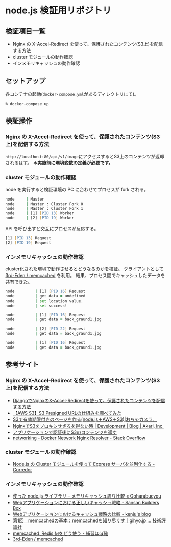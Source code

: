 # node.js 検証用リポジトリ
## 検証項目一覧
- Nginx の X-Accel-Redirect を使って、保護されたコンテンツ(S3上)を配信する方法
- cluster モジュールの動作確認
- インメモリキャッシュの動作確認

## セットアップ
各コンテナの起動(`docker-compose.yml`があるディレクトリにて)。
```zsh
% docker-compose up
```

## 検証操作
### Nginx の X-Accel-Redirect を使って、保護されたコンテンツ(S3上)を配信する方法
`http://localhost:80/api/v1/image`にアクセスするとS3上のコンテンツが返却されるはず。
**＊実施前に環境変数の定義が必要です。**

### cluster モジュールの動作確認
node を実行すると検証環境の PC に合わせてプロセスが fork される。
```zsh
node     | Master
node     | Master : Cluster Fork 0
node     | Master : Cluster Fork 1
node     | [1] [PID 13] Worker
node     | [2] [PID 19] Worker
```

API を呼び出すと交互にプロセスが反応する。
```zsh
[1] [PID 13] Request
[2] [PID 19] Request
```

### インメモリキャッシュの動作確認
cluster化された環境で動作させるとどうなるのかを検証。
クライアントとして [3rd-Eden / memcached](https://github.com/3rd-Eden/memcached) を利用。
結果、プロセス間でキャッシュしたデータを共有できた。
```zsh
node         | [1] [PID 16] Request
node         | get data = undefined
node         | set location value.
node         | set success!

node         | [1] [PID 16] Request
node         | get data = back_graund1.jpg

node         | [2] [PID 22] Request
node         | get data = back_graund1.jpg

node         | [1] [PID 16] Request
node         | get data = back_graund1.jpg
```

## 参考サイト
### Nginx の X-Accel-Redirect を使って、保護されたコンテンツ(S3上)を配信する方法
- [DjangoでNginxのX-Accel-Redirectを使って、保護されたコンテンツを配信する方法](https://note.com/shimakaze_soft/n/nbeeeeeef6d8f)
- [【AWS S3】S3 Presigned URLの仕組みを調べてみた](https://qiita.com/tmiki/items/87697d3d3d5330c6fc08)
- [S3で有効期限付きのページを作る(node.js＋AWS＋S3)|おちゃカメラ。 ](https://photo-tea.com/p/s3-expires-page/)
- [NginxでS3をプロキシせざるを得ない時 | Development | Blog | Akari, Inc.](https://www.akariinc.com/ja/blog/development/nginx-proxy-s3)
- [アプリケーションで認証後にS3のコンテンツを返す](https://unching-star.hatenablog.jp/entry/20130222/1361521408)
- [networking - Docker Network Nginx Resolver - Stack Overflow](https://stackoverflow.com/questions/35744650/docker-network-nginx-resolver)

### cluster モジュールの動作確認
- [Node.js の Cluster モジュールを使って Express サーバを並列化する - Corredor](http://neos21.hatenablog.com/entry/2019/04/18/080000)

### インメモリキャッシュの動作確認
- [使った node.js ライブラリ – メモリキャッシュ周り比較 « Ooharabucyou](https://www.bucyou.net/blog/1224)
- [Webアプリケーションにおける正しいキャッシュ戦略 - Sansan Builders Box](https://buildersbox.corp-sansan.com/entry/2019/03/25/150000)
- [Webアプリケーションにおけるキャッシュ戦略の比較 - kenju's blog](https://itiskj.hatenablog.com/entry/2017/08/18/000000)
- [第1回　memcachedの基本：memcachedを知り尽くす｜gihyo.jp … 技術評論社](https://gihyo.jp/dev/feature/01/memcached/0001)
- [memcached, Redis 何をどう使う - 補習ほぼ確](https://ave-h.hateblo.jp/entry/2018/08/09/234051)
- [3rd-Eden / memcached](https://github.com/3rd-Eden/memcached)

